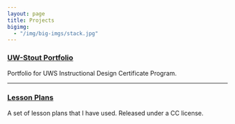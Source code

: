 ```yaml
---
layout: page
title: Projects
bigimg:
  - "/img/big-imgs/stack.jpg"
---
```


### [UW-Stout Portfolio](https://irobarte.github.io/uws/)
Portfolio for UWS Instructional Design Certificate Program.

---

### [Lesson Plans](https://irobarte.github.io/Lesson-Plans/)
A set of lesson plans that I have used. Released under a CC license.
